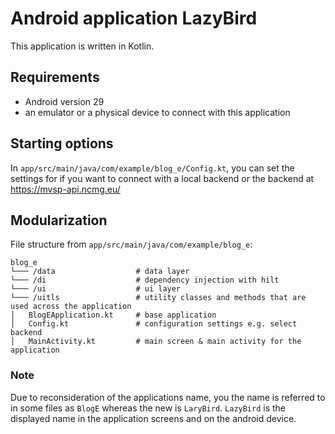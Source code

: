 # Android application LazyBird

This application is written in Kotlin.

## Requirements
- Android version 29
- an emulator or a physical device to connect with this application

## Starting options
In `app/src/main/java/com/example/blog_e/Config.kt`, you can set the settings for if you want to connect with a local backend or the backend at https://mvsp-api.ncmg.eu/

## Modularization
File structure from `app/src/main/java/com/example/blog_e`:

```
blog_e
└─── /data                  # data layer
└─── /di                    # dependency injection with hilt
└─── /ui                    # ui layer
└─── /uitls                 # utility classes and methods that are used across the application
│   BlogEApplication.kt     # base application
│   Config.kt               # configuration settings e.g. select backend
│   MainActivity.kt         # main screen & main activity for the application
```

### Note
Due to reconsideration of the applications name, you the name is referred to in some files as `BlogE` whereas the new is `LaryBird`. `LazyBird` is the displayed name in the application screens and on the android device.
